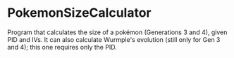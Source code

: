 # PokemonSizeCalculator
Program that calculates the size of a pokémon (Generations 3 and 4), given PID and IVs.
It can also calculate Wurmple's evolution (still only for Gen 3 and 4); this one requires only the PID.
